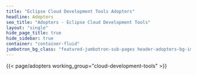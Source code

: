 ```yaml
---
title: "Eclipse Cloud Development Tools Adopters"
headline: Adopters
seo_title: "Adopters - Eclipse Cloud Development Tools"
layout: "single"
hide_page_title: true
hide_sidebar: true
container: "container-fluid"
jumbotron_bg_class: "featured-jumbotron-sub-pages header-adopters-bg-img"
---
```


{{< page/adopters working_group="cloud-development-tools" >}}